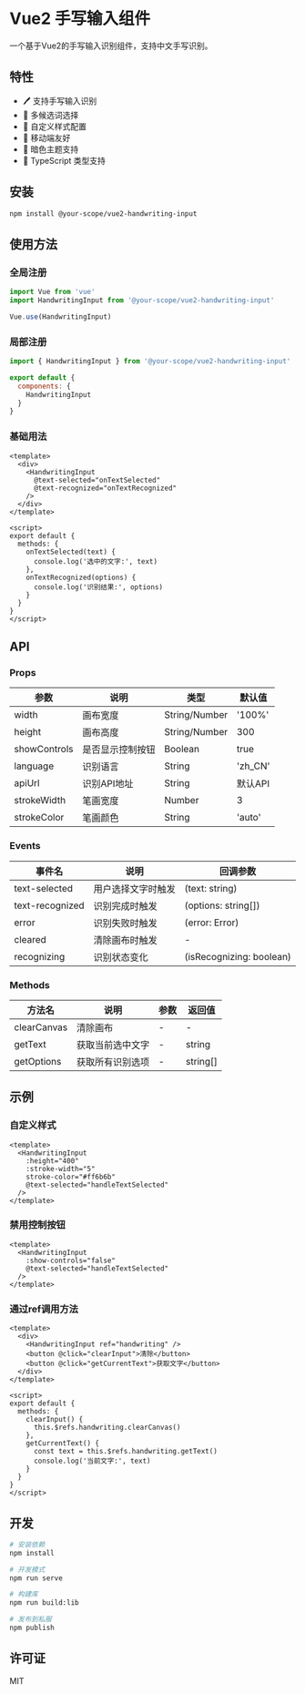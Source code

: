 # Vue2 手写输入组件

一个基于Vue2的手写输入识别组件，支持中文手写识别。

## 特性

- 🖊️ 支持手写输入识别
- 🎯 多候选词选择
- 🎨 自定义样式配置
- 📱 移动端友好
- 🌙 暗色主题支持
- 🔧 TypeScript 类型支持

## 安装

```bash
npm install @your-scope/vue2-handwriting-input
```

## 使用方法

### 全局注册

```javascript
import Vue from 'vue'
import HandwritingInput from '@your-scope/vue2-handwriting-input'

Vue.use(HandwritingInput)
```

### 局部注册

```javascript
import { HandwritingInput } from '@your-scope/vue2-handwriting-input'

export default {
  components: {
    HandwritingInput
  }
}
```

### 基础用法

```vue
<template>
  <div>
    <HandwritingInput
      @text-selected="onTextSelected"
      @text-recognized="onTextRecognized"
    />
  </div>
</template>

<script>
export default {
  methods: {
    onTextSelected(text) {
      console.log('选中的文字:', text)
    },
    onTextRecognized(options) {
      console.log('识别结果:', options)
    }
  }
}
</script>
```

## API

### Props

| 参数 | 说明 | 类型 | 默认值 |
|------|------|------|--------|
| width | 画布宽度 | String/Number | '100%' |
| height | 画布高度 | String/Number | 300 |
| showControls | 是否显示控制按钮 | Boolean | true |
| language | 识别语言 | String | 'zh_CN' |
| apiUrl | 识别API地址 | String | 默认API |
| strokeWidth | 笔画宽度 | Number | 3 |
| strokeColor | 笔画颜色 | String | 'auto' |

### Events

| 事件名 | 说明 | 回调参数 |
|--------|------|----------|
| text-selected | 用户选择文字时触发 | (text: string) |
| text-recognized | 识别完成时触发 | (options: string[]) |
| error | 识别失败时触发 | (error: Error) |
| cleared | 清除画布时触发 | - |
| recognizing | 识别状态变化 | (isRecognizing: boolean) |

### Methods

| 方法名 | 说明 | 参数 | 返回值 |
|--------|------|------|--------|
| clearCanvas | 清除画布 | - | - |
| getText | 获取当前选中文字 | - | string |
| getOptions | 获取所有识别选项 | - | string[] |

## 示例

### 自定义样式

```vue
<template>
  <HandwritingInput
    :height="400"
    :stroke-width="5"
    stroke-color="#ff6b6b"
    @text-selected="handleTextSelected"
  />
</template>
```

### 禁用控制按钮

```vue
<template>
  <HandwritingInput
    :show-controls="false"
    @text-selected="handleTextSelected"
  />
</template>
```

### 通过ref调用方法

```vue
<template>
  <div>
    <HandwritingInput ref="handwriting" />
    <button @click="clearInput">清除</button>
    <button @click="getCurrentText">获取文字</button>
  </div>
</template>

<script>
export default {
  methods: {
    clearInput() {
      this.$refs.handwriting.clearCanvas()
    },
    getCurrentText() {
      const text = this.$refs.handwriting.getText()
      console.log('当前文字:', text)
    }
  }
}
</script>
```

## 开发

```bash
# 安装依赖
npm install

# 开发模式
npm run serve

# 构建库
npm run build:lib

# 发布到私服
npm publish
```

## 许可证

MIT